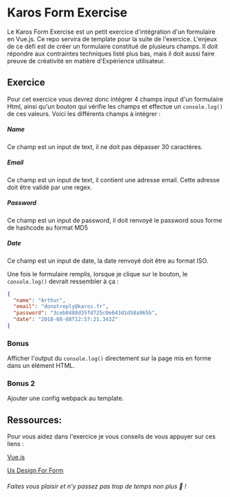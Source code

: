 # Karos Form Exercise

Le Karos Form Exercise est un petit exercice d'intégration d'un formulaire en Vue.js. Ce repo servira de template pour la suite de l'exercice.
L'enjeux de ce défi est de créer un formulaire constitué de plusieurs champs. Il doit répondre aux contraintes techniques listé plus bas, mais il doit aussi faire preuve de créativité en matière d'Expérience utilisateur.


## Exercice

Pour cet exercice vous devrez donc intégrer 4 champs input d'un formulaire Html, ainsi qu'un bouton qui vérifie les champs et effectue un `console.log()` de ces valeurs.
Voici les différents champs à intégrer :

##### Name

Ce champ est un input de text, il ne doit pas dépasser 30 caractères.

##### Email

Ce champ est un input de text, il contient une adresse email. Cette adresse doit être validé par une regex.

##### Password

Ce champ est un input de password, il doit renvoyé le password sous forme de hashcode au format MD5

##### Date

Ce champ est un input de date, la date renvoyé doit être au format ISO.


Une fois le formulaire remplis, lorsque je clique sur le bouton, le `console.log()` devrait ressembler à ça :
```json
{
  "name": "Arthur",
  "email": "donotreply@karos.fr",
  "password": "3ceb0488d35fd725c0e643d1d58a965b",
  "date": "2018-08-08T12:57:21.343Z"
}
```

### Bonus

Afficher l'output du `console.log()` directement sur la page mis en forme dans un élément HTML.

### Bonus 2

Ajouter une config webpack au template.

## Ressources:

Pour vous aidez dans l'exercice je vous conseils de vous appuyer sur ces liens :

[Vue.js](https://vuejs.org/v2/guide/)

[Ux Design For Form](https://uxdesign.cc/design-better-forms-96fadca0f49c)

###### Faites vous plaisir et n'y passez pas trop de temps non plus 🙂 !
